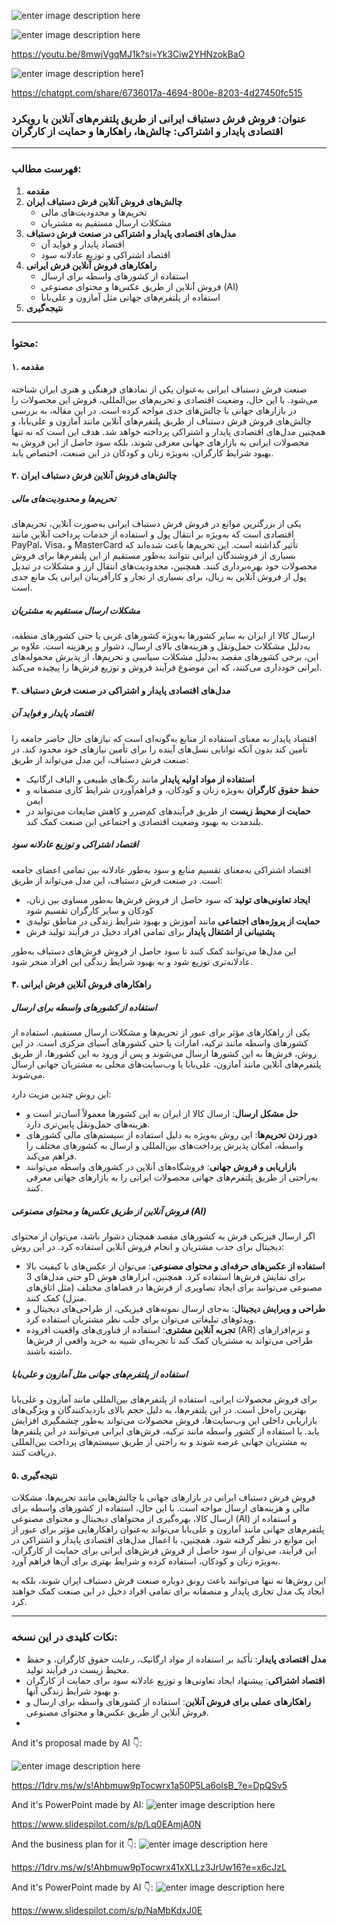 ![enter image description here](https://i.sstatic.net/AJSedpZ8.jpg)

![enter image description here](https://i.sstatic.net/oTT4LNZA.jpg)

https://youtu.be/8mwjVgqMJ1k?si=Yk3Ciw2YHNzokBaO

![enter image description here1](https://i.sstatic.net/mL3sqOLD.jpg)

https://chatgpt.com/share/6736017a-4694-800e-8203-4d27450fc515


### **عنوان: فروش فرش دستباف ایرانی از طریق پلتفرم‌های آنلاین با رویکرد اقتصادی پایدار و اشتراکی: چالش‌ها، راهکارها و حمایت از کارگران**

---

### **فهرست مطالب:**

1. **مقدمه**
2. **چالش‌های فروش آنلاین فرش دستباف ایران**
   - تحریم‌ها و محدودیت‌های مالی
   - مشکلات ارسال مستقیم به مشتریان
3. **مدل‌های اقتصادی پایدار و اشتراکی در صنعت فرش دستباف**
   - اقتصاد پایدار و فواید آن
   - اقتصاد اشتراکی و توزیع عادلانه سود
4. **راهکارهای فروش آنلاین فرش ایرانی**
   - استفاده از کشورهای واسطه برای ارسال
   - فروش آنلاین از طریق عکس‌ها و محتوای مصنوعی (AI)
   - استفاده از پلتفرم‌های جهانی مثل آمازون و علی‌بابا
5. **نتیجه‌گیری**

---

### **محتوا:**

#### **۱. مقدمه**

صنعت فرش دستباف ایرانی به‌عنوان یکی از نمادهای فرهنگی و هنری ایران شناخته می‌شود. با این حال، وضعیت اقتصادی و تحریم‌های بین‌المللی، فروش این محصولات را در بازارهای جهانی با چالش‌های جدی مواجه کرده است. در این مقاله، به بررسی چالش‌های فروش فرش دستباف از طریق پلتفرم‌های آنلاین مانند آمازون و علی‌بابا، و همچنین مدل‌های اقتصادی پایدار و اشتراکی پرداخته خواهد شد. هدف این است که نه تنها محصولات ایرانی به بازارهای جهانی معرفی شوند، بلکه سود حاصل از این فروش به بهبود شرایط کارگران، به‌ویژه زنان و کودکان در این صنعت، اختصاص یابد.

#### **۲. چالش‌های فروش آنلاین فرش دستباف ایران**

##### **تحریم‌ها و محدودیت‌های مالی**

یکی از بزرگترین موانع در فروش فرش دستباف ایرانی به‌صورت آنلاین، تحریم‌های اقتصادی است که به‌ویژه بر انتقال پول و استفاده از خدمات پرداخت آنلاین مانند PayPal، Visa، و MasterCard تأثیر گذاشته است. این تحریم‌ها باعث شده‌اند که بسیاری از فروشندگان ایرانی نتوانند به‌طور مستقیم از این پلتفرم‌ها برای فروش محصولات خود بهره‌برداری کنند. همچنین، محدودیت‌های انتقال ارز و مشکلات در تبدیل پول از فروش آنلاین به ریال، برای بسیاری از تجار و کارآفرینان ایرانی یک مانع جدی است.

##### **مشکلات ارسال مستقیم به مشتریان**

ارسال کالا از ایران به سایر کشورها به‌ویژه کشورهای غربی یا حتی کشورهای منطقه، به‌دلیل مشکلات حمل‌ونقل و هزینه‌های بالای ارسال، دشوار و پرهزینه است. علاوه بر این، برخی کشورهای مقصد به‌دلیل مشکلات سیاسی و تحریم‌ها، از پذیرش محموله‌های ایرانی خودداری می‌کنند، که این موضوع فرآیند فروش و توزیع فرش‌ها را پیچیده می‌کند.

#### **۳. مدل‌های اقتصادی پایدار و اشتراکی در صنعت فرش دستباف**

##### **اقتصاد پایدار و فواید آن**

اقتصاد پایدار به معنای استفاده از منابع به‌گونه‌ای است که نیازهای حال حاضر جامعه را تأمین کند بدون آنکه توانایی نسل‌های آینده را برای تأمین نیازهای خود محدود کند. در صنعت فرش دستباف، این مدل می‌تواند از طریق:
- **استفاده از مواد اولیه پایدار** مانند رنگ‌های طبیعی و الیاف ارگانیک
- **حفظ حقوق کارگران** به‌ویژه زنان و کودکان، و فراهم‌آوردن شرایط کاری منصفانه و ایمن
- **حمایت از محیط زیست** از طریق فرآیندهای کم‌ضرر و کاهش ضایعات
می‌تواند در بلندمدت به بهبود وضعیت اقتصادی و اجتماعی این صنعت کمک کند.

##### **اقتصاد اشتراکی و توزیع عادلانه سود**

اقتصاد اشتراکی به‌معنای تقسیم منابع و سود به‌طور عادلانه بین تمامی اعضای جامعه است. در صنعت فرش دستباف، این مدل می‌تواند از طریق:
- **ایجاد تعاونی‌های تولید** که سود حاصل از فروش فرش‌ها به‌طور مساوی بین زنان، کودکان و سایر کارگران تقسیم شود
- **حمایت از پروژه‌های اجتماعی** مانند آموزش و بهبود شرایط زندگی در مناطق تولیدی
- **پشتیبانی از اشتغال پایدار** برای تمامی افراد دخیل در فرآیند تولید فرش

این مدل‌ها می‌توانند کمک کنند تا سود حاصل از فروش فرش‌های دستباف به‌طور عادلانه‌تری توزیع شود و به بهبود شرایط زندگی این افراد منجر شود.

#### **۴. راهکارهای فروش آنلاین فرش ایرانی**

##### **استفاده از کشورهای واسطه برای ارسال**

یکی از راهکارهای مؤثر برای عبور از تحریم‌ها و مشکلات ارسال مستقیم، استفاده از کشورهای واسطه مانند ترکیه، امارات یا حتی کشورهای آسیای مرکزی است. در این روش، فرش‌ها به این کشورها ارسال می‌شوند و پس از ورود به این کشورها، از طریق پلتفرم‌های آنلاین مانند آمازون، علی‌بابا یا وب‌سایت‌های محلی به مشتریان جهانی ارسال می‌شوند.

این روش چندین مزیت دارد:
- **حل مشکل ارسال**: ارسال کالا از ایران به این کشورها معمولاً آسان‌تر است و هزینه‌های حمل‌ونقل پایین‌تری دارد.
- **دور زدن تحریم‌ها**: این روش به‌ویژه به دلیل استفاده از سیستم‌های مالی کشورهای واسطه، امکان پذیرش پرداخت‌های بین‌المللی و ارسال به کشورهای مختلف را فراهم می‌کند.
- **بازاریابی و فروش جهانی**: فروشگاه‌های آنلاین در کشورهای واسطه می‌توانند به‌راحتی از طریق پلتفرم‌های جهانی محصولات ایرانی را به بازارهای جهانی معرفی کنند.

##### **فروش آنلاین از طریق عکس‌ها و محتوای مصنوعی (AI)**

اگر ارسال فیزیکی فرش به کشورهای مقصد همچنان دشوار باشد، می‌توان از محتوای دیجیتال برای جذب مشتریان و انجام فروش آنلاین استفاده کرد. در این روش:
- **استفاده از عکس‌های حرفه‌ای و محتوای مصنوعی**: می‌توان از عکس‌های با کیفیت بالا و حتی مدل‌های 3D برای نمایش فرش‌ها استفاده کرد. همچنین، ابزارهای هوش مصنوعی می‌توانند برای ایجاد تصاویری از فرش‌ها در فضاهای مختلف (مثل اتاق‌های منزل) کمک کنند.
- **طراحی و ویرایش دیجیتال**: به‌جای ارسال نمونه‌های فیزیکی، از طراحی‌های دیجیتال و ویدئوهای تبلیغاتی می‌توان برای جلب نظر مشتریان استفاده کرد.
- **تجربه آنلاین مشتری**: استفاده از فناوری‌های واقعیت افزوده (AR) و نرم‌افزارهای طراحی می‌تواند به مشتریان کمک کند تا تجربه‌ای شبیه به خرید واقعی از فرش‌ها داشته باشند.

##### **استفاده از پلتفرم‌های جهانی مثل آمازون و علی‌بابا**

برای فروش محصولات ایرانی، استفاده از پلتفرم‌های بین‌المللی مانند آمازون و علی‌بابا بهترین راه‌حل است. در این پلتفرم‌ها، به دلیل حجم بالای بازدیدکنندگان و ویژگی‌های بازاریابی داخلی این وب‌سایت‌ها، فروش محصولات می‌تواند به‌طور چشمگیری افزایش یابد. با استفاده از کشور واسطه مانند ترکیه، فرش‌های ایرانی می‌توانند در این پلتفرم‌ها به مشتریان جهانی عرضه شوند و به راحتی از طریق سیستم‌های پرداخت بین‌المللی دریافت کنند.

#### **۵. نتیجه‌گیری**

فروش فرش دستباف ایرانی در بازارهای جهانی با چالش‌هایی مانند تحریم‌ها، مشکلات مالی و هزینه‌های ارسال مواجه است. با این حال، استفاده از کشورهای واسطه برای ارسال کالا، بهره‌گیری از محتواهای دیجیتال و محتوای مصنوعی (AI) و استفاده از پلتفرم‌های جهانی مانند آمازون و علی‌بابا می‌تواند به‌عنوان راهکارهایی مؤثر برای عبور از این موانع در نظر گرفته شود. همچنین، با اعمال مدل‌های اقتصادی پایدار و اشتراکی در این فرآیند، می‌توان از سود حاصل از فروش فرش‌های ایرانی برای حمایت از کارگران، به‌ویژه زنان و کودکان، استفاده کرده و شرایط بهتری برای آن‌ها فراهم آورد.

این روش‌ها نه تنها می‌توانند باعث رونق دوباره صنعت فرش دستباف ایران شوند، بلکه به ایجاد یک مدل تجاری پایدار و منصفانه برای تمامی افراد دخیل در این صنعت کمک خواهند کرد.

---

### **نکات کلیدی در این نسخه:**
- **مدل اقتصادی پایدار**: تأکید بر استفاده از مواد ارگانیک، رعایت حقوق کارگران، و حفظ محیط زیست در فرآیند تولید.
- **اقتصاد اشتراکی**: پیشنهاد ایجاد تعاونی‌ها و توزیع عادلانه سود برای حمایت از کارگران و بهبود شرایط زندگی آنها.
- **راهکارهای عملی برای فروش آنلاین**: استفاده از کشورهای واسطه برای ارسال و فروش آنلاین از طریق عکس‌ها و محتوای مصنوعی.
-

And it's proposal made by AI 👇:

![enter image description here](https://i.sstatic.net/7oguOyfe.jpg)

https://1drv.ms/w/s!Ahbmuw9pTocwrx1a50P5La6oIsB_?e=DpQSv5

And it's PowerPoint made by AI:
![enter image description here](https://i.sstatic.net/HASKg6Oy.jpg)

https://www.slidespilot.com/s/p/Lq0EAmjA0N

And the business plan for it 👇:
![enter image description here](https://i.sstatic.net/z2fOQ85n.jpg)

https://1drv.ms/w/s!Ahbmuw9pTocwrx41xXLLz3JrUw16?e=x6cJzL

And it's PowerPoint made by AI 👇:
![enter image description here](https://i.sstatic.net/rUOUpGSk.jpg)

https://www.slidespilot.com/s/p/NaMbKdxJ0E


